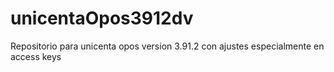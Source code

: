 # unicentaOpos3912dv
Repositorio para unicenta opos version 3.91.2 con ajustes especialmente en access keys
